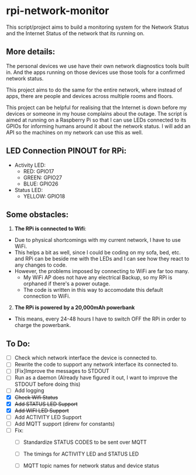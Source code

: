 # rpi-network-monitor

This script/project aims to build a monitoring system for the Network Status and the Internet Status of the network that its running on. 

## More details:
The personal devices we use have their own network diagnostics tools built in. And the apps running on those devices use those tools for a confirmed network
status.

This project aims to do the same for the entire network, where instead of apps, there are people and devices across multiple rooms and floors. 

This project can be helpful for realising that the Internet is down before my devices or someone in my house complains about the outage. The script is
aimed at running on a Raspberry Pi so that I can use LEDs connected to its GPIOs for informing humans around it about the network status. I will add an API so
the machines on my network can use this as well.

## LED Connection PINOUT for RPi:
* Activity LED:
  * RED: GPIO17
  * GREEN: GPIO27
  * BLUE: GPIO26
* Status LED:
  * YELLOW: GPIO18

## Some obstacles:
1. **The RPi is connected to Wifi**:
  * Due to physical shortcomings with my current network, I have to use WiFi. 
  * This helps a bit as well, since I could be coding on my sofa, bed, etc. and RPi can be beside me with the LEDs and I can see how they react to any changes to code.
  * However, the problems imposed by connecting to WiFi are far too many.
    * My WiFi AP does not have any electrical Backup, so my RPi is orphaned if there's a power outage.
    * The code is written in this way to accomodate this default connection to WiFi.
2. **The RPi is powered by a 20,000mAh powerbank**
  * This means, every 24-48 hours I have to switch OFF the RPi in order to charge the powerbank.

## To Do:
* [ ] Check which network interface the device is connected to.
* [ ] Rewrite the code to support any network interface its connected to.
* [ ] [Fix]Improve the messages to STDOUT
* [ ] Run as a daemon (Already have figured it out, I want to improve the STDOUT before doing this)
* [ ] Add logging
* [x] ~~Check Wifi Status~~
* [x] ~~Add STATUS LED Support~~ 
* [x] ~~Add WIFI LED Support~~
* [ ] Add ACTIVITY LED Support
* [ ] Add MQTT support (direnv for constants)
* [ ] Fix:
  * [ ] Standardize STATUS CODES to be sent over MQTT
  * [ ] The timings for ACTIVITY LED and STATUS LED
  * [ ] MQTT topic names for network status and device status

